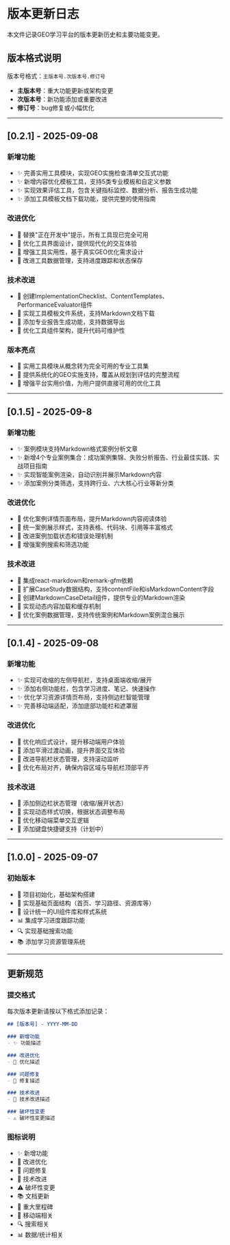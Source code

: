 # 版本更新日志

本文件记录GEO学习平台的版本更新历史和主要功能变更。

## 版本格式说明

版本号格式：`主版本号.次版本号.修订号`
- **主版本号**：重大功能更新或架构变更
- **次版本号**：新功能添加或重要改进
- **修订号**：bug修复或小幅优化

---

## [0.2.1] - 2025-09-08

### 新增功能
- ✨ 完善实用工具模块，实现GEO实施检查清单交互式功能
- ✨ 新增内容优化模板工具，支持5类专业模板和自定义参数
- ✨ 实现效果评估工具，包含关键指标监控、数据分析、报告生成功能
- ✨ 添加工具模板文档下载功能，提供完整的使用指南

### 改进优化
- 🎨 替换"正在开发中"提示，所有工具现已完全可用
- 🎨 优化工具界面设计，提供现代化的交互体验
- 🎨 增强工具实用性，基于真实GEO优化需求设计
- 🎨 改进工具数据管理，支持进度跟踪和状态保存

### 技术改进
- 🔧 创建ImplementationChecklist、ContentTemplates、PerformanceEvaluator组件
- 🔧 实现工具模板文件系统，支持Markdown文档下载
- 🔧 添加专业报告生成功能，支持数据导出
- 🔧 优化工具组件架构，提升代码可维护性

### 版本亮点
- 🚀 实用工具模块从概念转为完全可用的专业工具集
- 🚀 提供系统化的GEO实施支持，覆盖从规划到评估的完整流程
- 🚀 增强平台实用价值，为用户提供直接可用的优化工具

---

## [0.1.5] - 2025-09-8

### 新增功能
- ✨ 案例模块支持Markdown格式案例分析文章
- ✨ 新增4个专业案例集合：成功案例集锦、失败分析报告、行业最佳实践、实战项目指南
- ✨ 实现智能案例渲染，自动识别并展示Markdown内容
- ✨ 添加案例分类筛选，支持跨行业、六大核心行业等新分类

### 改进优化
- 🎨 优化案例详情页面布局，提升Markdown内容阅读体验
- 🎨 统一案例展示样式，支持表格、代码块、引用等丰富格式
- 🎨 改进案例加载状态和错误处理机制
- 🎨 增强案例搜索和筛选功能

### 技术改进
- 🔧 集成react-markdown和remark-gfm依赖
- 🔧 扩展CaseStudy数据结构，支持contentFile和isMarkdownContent字段
- 🔧 创建MarkdownCaseDetail组件，提供专业的Markdown渲染
- 🔧 实现动态内容加载和缓存机制
- 🔧 优化案例数据管理，支持传统案例和Markdown案例混合展示

---

## [0.1.4] - 2025-09-08

### 新增功能
- ✨ 实现可收缩的左侧导航栏，支持桌面端收缩/展开
- ✨ 添加右侧功能栏，包含学习进度、笔记、快速操作
- ✨ 优化学习资源详情页布局，支持侧边栏智能管理
- ✨ 完善移动端适配，添加底部功能栏和遮罩层

### 改进优化
- 🎨 优化响应式设计，提升移动端用户体验
- 🎨 添加平滑过渡动画，提升界面交互体验
- 🎨 改进导航栏状态管理，支持滚动监听
- 🎨 优化布局对齐，确保内容区域与导航栏顶部平齐

### 技术改进
- 🔧 添加侧边栏状态管理（收缩/展开状态）
- 🔧 实现动态样式切换，根据状态调整布局
- 🔧 优化移动端菜单交互逻辑
- 🔧 添加键盘快捷键支持（计划中）

---

## [1.0.0] - 2025-09-07

### 初始版本
- 🎉 项目初始化，基础架构搭建
- 📱 实现基础页面结构（首页、学习路径、资源库等）
- 🎨 设计统一的UI组件库和样式系统
- 📊 集成学习进度跟踪功能
- 🔍 实现基础搜索功能
- 📚 添加学习资源管理系统

---

## 更新规范

### 提交格式
每次版本更新请按以下格式添加记录：

```markdown
## [版本号] - YYYY-MM-DD

### 新增功能
- ✨ 功能描述

### 改进优化
- 🎨 优化描述

### 问题修复
- 🐛 修复描述

### 技术改进
- 🔧 技术改进描述

### 破坏性变更
- ⚠️ 破坏性变更描述
```

### 图标说明
- ✨ 新增功能
- 🎨 改进优化
- 🐛 问题修复
- 🔧 技术改进
- ⚠️ 破坏性变更
- 📚 文档更新
- 🎉 重大里程碑
- 📱 移动端相关
- 🔍 搜索相关
- 📊 数据/统计相关